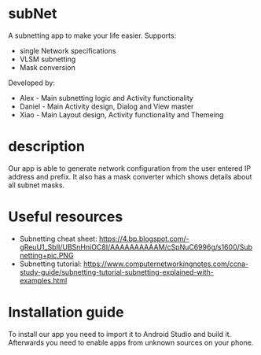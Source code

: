 # subNet
A subnetting app to make your life easier.
Supports:
- single Network specifications
- VLSM subnetting
- Mask conversion

Developed by:
- Alex - Main subnetting logic and Activity functionality
- Daniel - Main Activity design, Dialog and View master
- Xiao - Main Layout design, Activity functionality and Themeing

# description
Our app is able to generate network configuration from the user entered IP address and prefix.
It also has a mask converter which shows details about all subnet masks.

# Useful resources
- Subnetting cheat sheet: https://4.bp.blogspot.com/-gReuU1_SbII/UBSnHniOC8I/AAAAAAAAAAM/cSpNuC6996g/s1600/Subnetting+pic.PNG
- Subnetting tutorial: https://www.computernetworkingnotes.com/ccna-study-guide/subnetting-tutorial-subnetting-explained-with-examples.html

# Installation guide
To install our app you need to import it to Android Studio and build it. Afterwards you need to enable apps from unknown sources on your phone.

